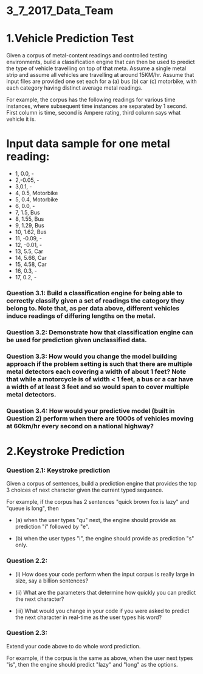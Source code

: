 # 3_7_2017_Data_Team

# 1.Vehicle Prediction Test

Given a corpus of metal-content readings and controlled testing environments, build a classification engine that can then be used to predict the type of vehicle travelling on top of that meta. Assume a single metal strip and assume all vehicles are travelling at around 15KM/hr. Assume that input files are provided one set each for a (a) bus (b) car (c) motorbike, with each category having distinct average metal readings.


For example, the corpus has the following readings for various time instances, where subsequent time instances are separated by 1 second. First column is time, second is Ampere rating, third column says what vehicle it is.


# Input data sample for one metal reading: 
* 1, 0.0, -
* 2,-0.05, -
* 3,0.1, -
* 4, 0.5, Motorbike
* 5, 0.4, Motorbike
* 6, 0.0, -
* 7, 1.5, Bus
* 8, 1.55, Bus
* 9, 1.29, Bus
* 10, 1.62, Bus
* 11, -0.09, -
* 12, -0.01, -
* 13, 5.5, Car
* 14, 5.66, Car
* 15, 4.58, Car
* 16, 0.3, -
* 17, 0.2, -


### Question 3.1: Build a classification engine for being able to correctly classify given a set of readings the category they belong to. Note that, as per data above, different vehicles induce readings of differing lengths on the metal.
 
### Question 3.2: Demonstrate how that classification engine can be used for prediction given unclassified data.
 
### Question 3.3: How would you change the model building approach if the problem setting is such that there are multiple metal detectors each covering a width of about 1 feet? Note that while a motorcycle is of width < 1 feet, a bus or a car have a width of at least 3 feet and so would span to cover multiple metal detectors.
 
### Question 3.4: How would your predictive model  (built in Question 2) perform when there are 1000s of vehicles moving at 60km/hr every second on a national highway? 





# 2.Keystroke Prediction

### Question 2.1: Keystroke prediction

Given a corpus of sentences, build a prediction engine that provides the top 3 choices of next character given the current typed sequence. 

For example, if the corpus has 2 sentences "quick brown fox is lazy" and "queue is long", then 

* (a) when the user types "qu" next, the engine should provide as prediction "i" followed by "e".

* (b) when the user types "i", the engine should provide as prediction "s" only.

 

### Question 2.2:

* (i) How does your code perform when the input corpus is really large in size, say a billion sentences?

* (ii) What are the parameters that determine how quickly you can predict the next character?

* (iii) What would you change in your code if you were asked to predict the next character in real-time as the user types his word?

 

### Question 2.3:

Extend your code above to do whole word prediction.

For example, if the corpus is the same as above, when the user next types "is", then the engine should predict "lazy" and "long" as the options. 
